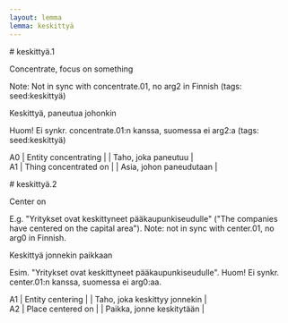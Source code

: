```yaml
---
layout: lemma
lemma: keskittyä
---
```


<div class="sense">
# <span class="sensename">keskittyä.1</span>

<span class="description">Concentrate, focus on something</span>

Note: Not in sync with concentrate.01, no arg2 in Finnish (tags: seed:keskittyä)

<span class="description">Keskittyä, paneutua johonkin</span>

Huom! Ei synkr. concentrate.01:n kanssa, suomessa ei arg2:a (tags: seed:keskittyä)

A0 | Entity concentrating |   | Taho, joka paneutuu |  
A1 | Thing concentrated on |   | Asia, johon paneudutaan |  

</div>

<div class="sense">
# <span class="sensename">keskittyä.2</span>

<span class="description">Center on</span>

E.g. "Yritykset ovat keskittyneet pääkaupunkiseudulle" ("The companies have centered on the capital area"). Note: not in sync with center.01, no arg0 in Finnish.

<span class="description">Keskittyä jonnekin paikkaan</span>

Esim. "Yritykset ovat keskittyneet pääkaupunkiseudulle". Huom! Ei synkr. center.01:n kanssa, suomessa ei arg0:aa.

A1 | Entity centering |   | Taho, joka keskittyy jonnekin |  
A2 | Place centered on |   | Paikka, jonne keskitytään |  

</div>

